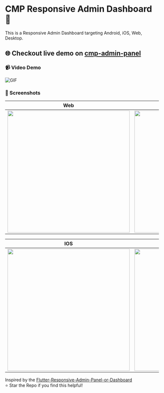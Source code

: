 # CMP Responsive Admin Dashboard 🚀
This is a Responsive Admin Dashboard targeting Android, iOS, Web, Desktop.
## 🌐 Checkout live demo on [cmp-admin-panel](https://naveed-baloch.github.io/cmp-admin-panel)

### 📹 Video Demo
<img align="Center" alt="GIF" src="https://github.com/Naveed-Baloch/Cmp-Responsive-Admin-Panel/assets/83871075/f61af4fb-0efa-4867-b20d-d87771394459"/>

### 📸 Screenshots
| Web  | Desktop |
| :-: | :-:|
| <img src="https://github.com/Naveed-Baloch/Cmp-Responsive-Admin-Panel/assets/83871075/6d3360c7-02ce-4e90-8d43-65fbf7409399" width="400"/> | <img src="https://github.com/Naveed-Baloch/Cmp-Responsive-Admin-Panel/assets/83871075/a656e7b5-e082-45e3-b192-d126f71eb38b" width="400" /> |

| IOS  | Android |
| :-: | :-:|
| <img src="https://github.com/Naveed-Baloch/Cmp-Responsive-Admin-Panel/assets/83871075/9d9d2408-d4ba-4216-9e47-45856eaad499" width="400"/> | <img src="https://github.com/Naveed-Baloch/Cmp-Responsive-Admin-Panel/assets/83871075/d984d47c-483a-46f6-9f50-a53691c2ec61" width="400" /> |


Inspired by the [Flutter-Responsive-Admin-Panel-or-Dashboard](https://github.com/abuanwar072/Flutter-Responsive-Admin-Panel-or-Dashboard)
<Br> ⭐ Star the Repo if you find this helpful!  

